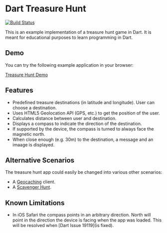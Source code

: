 # Dart Treasure Hunt

[![Build Status](https://drone.io/github.com/marcojakob/dart-treasure-hunt/status.png)](https://drone.io/github.com/marcojakob/dart-treasure-hunt/latest)

This is an example implementation of a treasure hunt game in Dart. It is meant
for educational purposes to learn programming in Dart.


## Demo

You can try the following example application in your browser:

[Treasure Hunt Demo](http://marcojakob.github.io/dart-treasure-hunt/)


## Features

* Predefined treasure destinations (in latitude and longitude). User can 
choose a destination.
* Uses HTML5 Geolocation API (GPS, etc.) to get the position of the user.
* Calculates distance between user and destination.
* Displays a compass to indicate the direction of the destination.
* If supported by the device, the compass is turned to always face the magnetic
north.
* When close enough (e.g. 30m) to the destination, a message and an imaage is 
displayed.


## Alternative Scenarios

The treasure hunt app could easily be changed into various other scenarios:

* A [Geocaching](http://en.wikipedia.org/wiki/Geocaching) client.
* A [Scavenger Hunt](http://en.wikipedia.org/wiki/Scavenger_hunt).


## Known Limitations

* In iOS Safari the compass points in an arbitrary direction. North will point
in the direction the device is facing when the app was loaded. This will be 
resolved when [Dart Issue 19119](is fixed).